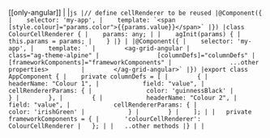 [[only-angular]]
|
|```js
|// define cellRenderer to be reused
|@Component({
|    selector: 'my-app',
|    template: `<span [style.colour]="params.color">{{params.value}}</span>`
|})
|class ColourCellRenderer {
|    params: any;
|
|    agInit(params) {
|        this.params = params;
|    }
|}
|
|@Component({
|    selector: 'my-app',
|    template: `
|        <ag-grid-angular
|                class="ag-theme-alpine"
|                [columnDefs]="columnDefs"
|                [frameworkComponents]="frameworkComponents"
|                ...other properties>        
|        </ag-grid-angular>`
|})
|export class AppComponent {
|    private columnDefs = [
|        {
|            headerName: "Colour 1",
|            field: "value",
|            cellRendererParams: {
|               color: 'guinnessBlack'
|            }
|        },
|        {
|            headerName: "Colour 2",
|            field: "value",
|            cellRendererParams: {
|               color: 'irishGreen'
|            }
|        }
|    ];
|
|   private frameworkComponents = {
|       'colourCellRenderer': ColourCellRenderer
|   };
|
|   ..other methods
|}
|
|```

